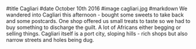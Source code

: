 #title Cagliari
#date October 10th 2016
#image cagliari.jpg
#markdown
We wandered into Cagliari this afternoon - bought some sweets to take back and some postcards.
One shop offered us small treats to taste so we had to buy something to discharge the
guilt. A lot of Africans either
begging or selling things. Cagliari itself is a port city, sloping hills - rich shops but
also narrow streets and holes being dug.
